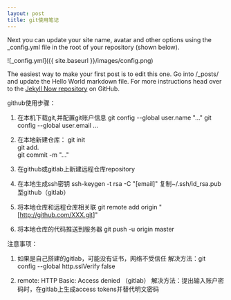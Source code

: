 ```yaml
---
layout: post
title: git使用笔记
---
```


Next you can update your site name, avatar and other options using the _config.yml file in the root of your repository (shown below).

![_config.yml]({{ site.baseurl }}/images/config.png)

The easiest way to make your first post is to edit this one. Go into /_posts/ and update the Hello World markdown file. For more instructions head over to the [Jekyll Now repository](https://github.com/barryclark/jekyll-now) on GitHub.

github使用步骤：
1. 在本机下载git,并配置git账户信息
   git config --global user.name "..."
   git config --global user.email ...
   
2. 在本地新建仓库：
   git init  
   git add.  
   git commit -m "..."
   
3. 在github或gitlab上新建远程仓库repository

4. 在本地生成ssh密钥
   ssh-keygen -t rsa -C "[email]"
   复制~/.ssh/id_rsa.pub至github（gitlab）
5. 将本地仓库和远程仓库相关联
   git remote add origin "[http://github.com/XXX.git]"
6. 将本地仓库的代码推送到服务器
   git push -u origin master

注意事项：
1. 如果是自己搭建的gitlab，可能没有证书，网络不受信任
解决方法：git config --global http.sslVerify false

2. remote: HTTP Basic: Access denied （gitlab）
解决方法：提出输入账户密码时，在gitlab上生成access tokens并替代明文密码

